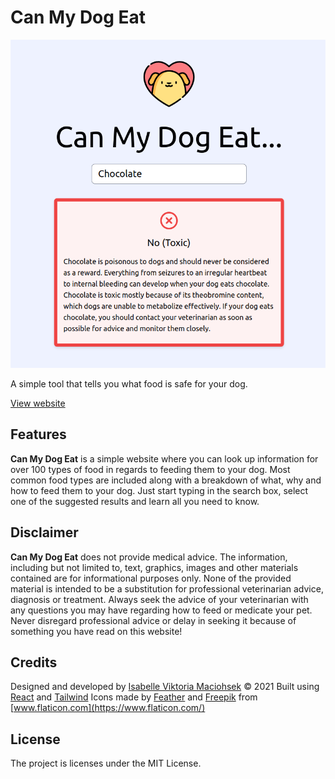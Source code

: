 # Can My Dog Eat

![Screenshot](Screenshot.png)

A simple tool that tells you what food is safe for your dog.

[View website](https://canmydogeat.netlify.app/)

## Features

**Can My Dog Eat** is a simple website where you can look up information for over 100 types of food in regards to feeding them to your dog. Most common food types are included along with a breakdown of what, why and how to feed them to your dog. Just start typing in the search box, select one of the suggested results and learn all you need to know.

## Disclaimer

**Can My Dog Eat** does not provide medical advice. The information, including but not limited to, text, graphics, images and other materials contained are for informational purposes only. None of the provided material is intended to be a substitution for professional veterinarian advice, diagnosis or treatment. Always seek the advice of your veterinarian with any questions you may have regarding how to feed or medicate your pet. Never disregard professional advice or delay in seeking it because of something you have read on this website!

## Credits

Designed and developed by [Isabelle Viktoria Maciohsek](https://github.com/Trinityyi) © 2021
Built using [React](https://reactjs.org/) and [Tailwind](https://tailwindcss.com/)
Icons made by [Feather](https://feathericons.com/) and [Freepik](https://www.freepik.com/) from [www.flaticon.com](https://www.flaticon.com/)

## License

The project is licenses under the MIT License.

